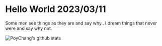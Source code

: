 # Hello World 2023/03/11

Some men see things as they are and say why.. I dream things that never were and say why not.

![PoyChang's github stats](https://github-readme-stats.vercel.app/api?username=poychang&show_icons=true&theme=dracula)
